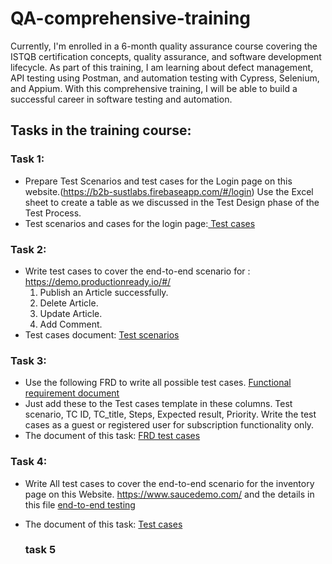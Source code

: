 # QA-comprehensive-training
Currently, I'm enrolled in a 6-month quality assurance course covering the ISTQB certification concepts, quality assurance, and software development lifecycle. As part of this training, I am learning about defect management, API testing using Postman, and automation testing with Cypress, Selenium, and Appium. With this comprehensive training, I will be able to build a successful career in software testing and automation.

## Tasks in the training course: 
### Task 1:
* Prepare Test Scenarios and test cases for the Login page on this website.(https://b2b-sustlabs.firebaseapp.com/#/login)
  Use the Excel sheet to create a table as we discussed in the Test Design phase of the Test Process.
* Test scenarios and cases for the login page:[ Test cases](https://docs.google.com/spreadsheets/d/1yPxvWRAyshBvpHwELeW4r_IgvT9p8zJa/edit?usp=sharing&ouid=106017829505047848790&rtpof=true&sd=true)

### Task 2:
* Write test cases to cover the end-to-end scenario for :
        https://demo.productionready.io/#/
   1. Publish an Article successfully.
   2. Delete Article.
   3. Update Article.
   4. Add Comment.
 * Test cases document: [Test scenarios ](https://docs.google.com/spreadsheets/d/1oEb5LGUKjEqkTgqdL2oOeoBB-Q6SCwHE/edit?usp=sharing&ouid=106017829505047848790&rtpof=true&sd=true)

### Task 3: 
* Use the following FRD to write all possible test cases. 
[Functional requirement document](https://drive.google.com/file/d/17uQ4xFadHcjH3JPVTQp27yNWK473qGQ1/view?usp=sharing)
* Just add these to the Test cases template in these columns. 
Test scenario, TC ID, TC_title, Steps, Expected result, Priority. 
Write the test cases as a guest or registered user for subscription functionality only.
* The document of this task: [FRD test cases](https://docs.google.com/spreadsheets/d/1CPOeYdkmm74SG5URLD7nfcAGjWSca0_e/edit?usp=sharing&ouid=106017829505047848790&rtpof=true&sd=true)

### Task 4:
* Write All test cases to cover the end-to-end scenario for the inventory page on this Website. 
 https://www.saucedemo.com/
and the details in this file [end-to-end testing](https://drive.google.com/file/d/1rH58R1E_Vr60WdhHzX-bEKULEXOrkMbi/view?usp=sharing)
* The document of this task: [ Test cases](https://docs.google.com/spreadsheets/d/1oFnlU7qoskPtp4WZIlmnxVUYjMMnjgJs/edit?usp=sharing&ouid=106017829505047848790&rtpof=true&sd=true)

  ### task 5 


